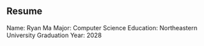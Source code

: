 ## Resume

Name: Ryan Ma
Major: Computer Science
Education: Northeastern University
Graduation Year: 2028
